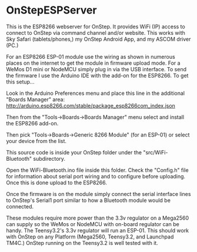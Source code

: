 # OnStepESPServer

This is the ESP8266 webserver for OnStep.  It provides WiFi (IP) access to connect to OnStep via command channel and/or website.  This works with Sky Safari (tablets/phones,) my OnStep Android App, and my ASCOM driver (PC.)

For an ESP8266 ESP-01 module use the wiring as shown in numerous places on the internet to get the module in firmware upload mode.
For a WeMos D1 mini or NodeMCU simply plug in via the USB interface.
To send the firmware I use the Arduino IDE with the add-on for the ESP8266.  To get this setup...

Look in the Arduino Preferences menu and place this line in the additional "Boards Manager" area:
http://arduino.esp8266.com/stable/package_esp8266com_index.json

Then from the "Tools->Boards->Boards Manager" menu select and install the ESP8266 add-on.

Then pick "Tools->Boards->Generic 8266 Module" (for an ESP-01) or select your device from the list.

This source code is inside your OnStep folder under the "src/WiFi-Bluetooth" subdirectory.

Open the WiFi-Bluetooth.ino file inside this folder.  Check the "Config.h" file for information about serial port wiring and to configure before uploading.  Once this is done upload to the ESP8266.

Once the firmware is on the module simply connect the serial interface lines to OnStep's Serial1 port similar to how a Bluetooth module would be connected.

These modules require more power than the 3.3v regulator on a Mega2560 can supply so the WeMos or NodeMCU with on-board regulator can be handy.  The Teensy3.2's 3.3v regulator will run an ESP-01.  This should work with OnStep on any Platform (Mega2560, Teensy3.2, and Launchpad TM4C.)  OnStep running on the Teensy3.2 is well tested with it.

